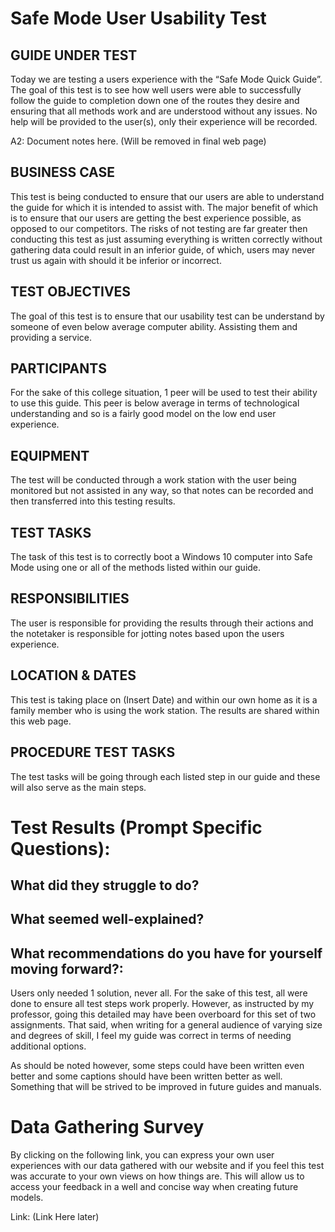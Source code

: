 # Safe Mode User Usability Test


## GUIDE UNDER TEST 

Today we are testing a users experience with the “Safe Mode Quick Guide”. The goal of this test is to see how well users were able to successfully follow the guide to completion down one of the routes they desire and ensuring that all methods work and are understood without any issues. No help will be provided to the user(s), only their experience will be recorded. 

A2: Document notes here. (Will be removed in final web page) 



## BUSINESS CASE 

This test is being conducted to ensure that our users are able to understand the guide for which it is intended to assist with. The major benefit of which is to ensure that our users are getting the best experience possible, as opposed to our competitors. The risks of not testing are far greater then conducting this test as just assuming everything is written correctly without gathering data could result in an inferior guide, of which, users may never trust us again with should it be inferior or incorrect. 



## TEST OBJECTIVES 

The goal of this test is to ensure that our usability test can be understand by someone of even below average computer ability. Assisting them and providing a service. 



## PARTICIPANTS 

For the sake of this college situation, 1 peer will be used to test their ability to use this guide. This peer is below average in terms of technological understanding and so is a fairly good model on the low end user experience. 

## EQUIPMENT 

The test will be conducted through a work station with the user being monitored but not assisted in any way, so that notes can be recorded and then transferred into this testing results. 

## TEST TASKS 

The task of this test is to correctly boot a Windows 10 computer into Safe Mode using one or all of the methods listed within our guide. 

## RESPONSIBILITIES 

The user is responsible for providing the results through their actions and the notetaker is responsible for jotting notes based upon the users experience. 

## LOCATION & DATES 

This test is taking place on (Insert Date) and within our own home as it is a family member who is using the work station. The results are shared within this web page.

## PROCEDURE TEST TASKS 

The test tasks will be going through each listed step in our guide and these will also serve as the main steps.

# Test Results (Prompt Specific Questions): 

## What did they struggle to do? 


## What seemed well-explained? 


## What recommendations do you have for yourself moving forward?: 

Users only needed 1 solution, never all. For the sake of this test, all were done to ensure all test steps work properly. However, as instructed by my professor, going this detailed may have been overboard for this set of two assignments. That said, when writing for a general audience of varying size and degrees of skill, I feel my guide was correct in terms of needing additional options. 

As should be noted however, some steps could have been written even better and some captions should have been written better as well. Something that will be strived to be improved in future guides and manuals. 

# Data Gathering Survey 

By clicking on the following link, you can express your own user experiences with our data gathered with our website and if you feel this test was accurate to your own views on how things are. This will allow us to access your feedback in a well and concise way when creating future models. 

Link: (Link Here later) 


